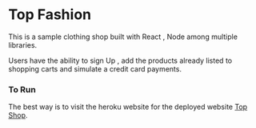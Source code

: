 # Top Fashion
This is a sample clothing shop built  with  React , Node  among multiple libraries. 

Users have the ability to sign Up , add the products already listed to shopping carts and simulate a credit card payments.


### To Run
The best way is to visit the heroku website for the deployed website  [Top Shop](https://top-fashion.herokuapp.com/).